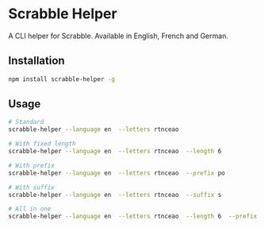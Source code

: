 # Scrabble Helper

A CLI helper for Scrabble. Available in English, French and German.

## Installation

```sh
npm install scrabble-helper -g
```

## Usage

```sh
# Standard
scrabble-helper --language en  --letters rtnceao

# With fixed length
scrabble-helper --language en  --letters rtnceao  --length 6

# With prefix
scrabble-helper --language en  --letters rtnceao  --prefix po

# With suffix
scrabble-helper --language en  --letters rtnceao  --suffix s

# All in one
scrabble-helper --language en  --letters rtnceao  --length 6  --prefix po  --suffix s
```
